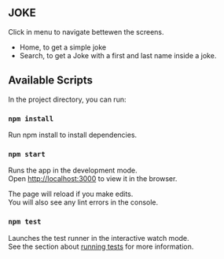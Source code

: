 ## JOKE

Click in menu to navigate bettewen the screens.

- Home, to get a simple joke
- Search, to get a Joke with a first and last name inside a joke.

## Available Scripts

In the project directory, you can run:

### `npm install`

Run npm install to install dependencies.

### `npm start`

Runs the app in the development mode.<br />
Open [http://localhost:3000](http://localhost:3000) to view it in the browser.

The page will reload if you make edits.<br />
You will also see any lint errors in the console.

### `npm test`

Launches the test runner in the interactive watch mode.<br />
See the section about [running tests](https://facebook.github.io/create-react-app/docs/running-tests) for more information.
